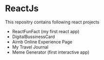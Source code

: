 # ReactJs
This repositry contains following react projects
* ReactFunFact (my first react app)
* DigitalBussinessCard
* Airnb Online Experience Page
* My Travel Journal
* Meme Generator (first interactive app)
